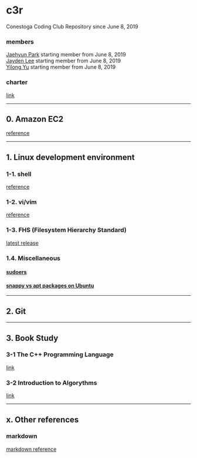 # c3r 
Conestoga Coding Club Repository since June 8, 2019

### members
[Jaehyun Park](https://jaeyp.github.io/) starting member from June 8, 2019  
[Jayden Lee]() starting member from June 8, 2019  
[Yilong Yu]() starting member from June 8, 2019  

### charter 
[link](https://github.com/jaeyp/c3r/blob/master/doc/charter.txt)

---

## 0. Amazon EC2
[reference](https://github.com/jaeyp/c3r/tree/master/ec2)

---

## 1. Linux development environment
### 1-1. shell
[reference](https://github.com/jaeyp/c3r/tree/master/shell)

### 1-2. vi/vim
[reference](https://github.com/jaeyp/c3/tree/master/vi)

### 1-3. FHS (Filesystem Hierarchy Standard)
[latest release](https://refspecs.linuxfoundation.org/FHS_3.0/fhs/index.html)  

### 1.4. Miscellaneous
#### [sudoers]()

#### [snappy vs apt packages on Ubuntu]()

---

## 2. Git

---

## 3. Book Study
### 3-1 The C++ Programming Language
[link](https://github.com/jaeyp/c3r/tree/master/book/the_c%2B%2B_programming_language)  

### 3-2 Introduction to Algorythms
[link](https://github.com/jaeyp/c3r/tree/master/book/introduction_to_algorythms)  

---

## x. Other references
### markdown
[markdown reference](https://github.com/jaeyp/markdown)
